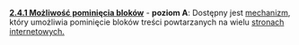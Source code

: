 [**2.4.1 Możliwość pominięcia bloków**](https://wcag.lepszyweb.pl/#bypass-blocks) - **poziom A**: Dostępny jest <a href="#" data-toggle="tooltip" data-original-title="{{site.data.glossary.mechanizm | strip_html | replace: '*', ''}}">mechanizm</a>, który umożliwia pominięcie bloków treści powtarzanych na wielu <a href="#" data-toggle="tooltip" data-original-title="{{site.data.glossary.strona_internetowa | strip_html | replace: '*', ''}}">stronach internetowych.</a>
